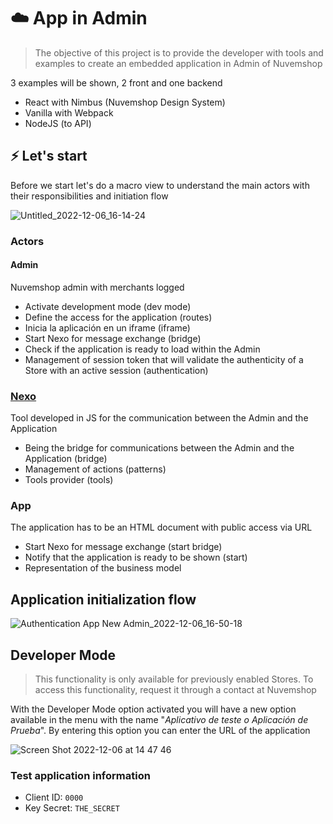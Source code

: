 # ☁️ App in Admin

> The objective of this project is to provide the developer with tools and examples to create an embedded application in Admin of Nuvemshop

3 examples will be shown, 2 front and one backend
- React with Nimbus (Nuvemshop Design System)
- Vanilla with Webpack
- NodeJS (to API)


## ⚡️ Let's start

Before we start let's do a macro view to understand the main actors with their responsibilities and initiation flow

![Untitled_2022-12-06_16-14-24](https://user-images.githubusercontent.com/44773699/205965748-e30c865c-be50-4c99-a038-fece4ca7232b.png)

###  Actors
#### Admin
Nuvemshop admin with merchants logged
- Activate development mode (dev mode)
- Define the access for the application (routes)
- Inicia la aplicación en un iframe (iframe)
- Start Nexo for message exchange (bridge)
- Check if the application is ready to load within the Admin
- Management of session token that will validate the authenticity of a Store with an active session (authentication)

### [Nexo](https://www.npmjs.com/package/@tiendanube/nexo)
Tool developed in JS for the communication between the Admin and the Application
- Being the bridge for communications between the Admin and the Application (bridge)
- Management of actions (patterns)
- Tools provider (tools)

### App
The application has to be an HTML document with public access via URL
- Start Nexo for message exchange (start bridge)
- Notify that the application is ready to be shown (start)
- Representation of the business model

## Application initialization flow

![Authentication App New Admin_2022-12-06_16-50-18](https://user-images.githubusercontent.com/44773699/205972906-a8d59243-4893-4f28-8dee-61b60a86cc0b.png)


## Developer Mode
> This functionality is only available for previously enabled Stores. To access this functionality, request it through a contact at Nuvemshop

With the Developer Mode option activated you will have a new option available in the menu with the name "*Aplicativo de teste o Aplicación de Prueba*". By entering this option you can enter the URL of the application

![Screen Shot 2022-12-06 at 14 47 46](https://user-images.githubusercontent.com/44773699/205984732-1c572c57-14af-4245-9b03-262645fd91e1.png)

### Test application information
- Client ID: `0000`
- Key Secret: `THE_SECRET`








